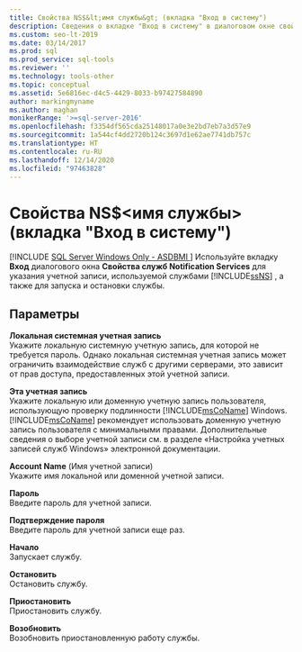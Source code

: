 ```yaml
---
title: Свойства NS$&lt;имя службы&gt; (вкладка "Вход в систему")
description: Сведения о вкладке "Вход в систему" в диалоговом окне свойств служб Notification Services в SQL Server. Узнайте, как указать учетную запись, а также запустить или остановить работу службы.
ms.custom: seo-lt-2019
ms.date: 03/14/2017
ms.prod: sql
ms.prod_service: sql-tools
ms.reviewer: ''
ms.technology: tools-other
ms.topic: conceptual
ms.assetid: 5e6816ec-d4c5-4429-8033-b97427584890
author: markingmyname
ms.author: maghan
monikerRange: '>=sql-server-2016'
ms.openlocfilehash: f3354df565cda25148017a0e3e2bd7eb7a3d57e9
ms.sourcegitcommit: 1a544cf4dd2720b124c3697d1e62ae7741db757c
ms.translationtype: HT
ms.contentlocale: ru-RU
ms.lasthandoff: 12/14/2020
ms.locfileid: "97463828"
---
```

# <a name="nsltservice-namegt-properties-log-on-tab"></a>Свойства NS$&lt;имя службы&gt; (вкладка "Вход в систему")
[!INCLUDE [SQL Server Windows Only - ASDBMI ](../../includes/applies-to-version/sql-windows-only-asdbmi.md)]
  Используйте вкладку **Вход** диалогового окна **Свойства служб Notification Services** для указания учетной записи, используемой службами [!INCLUDE[ssNS](../../includes/ssns-md.md)] , а также для запуска и остановки службы.  
  
## <a name="options"></a>Параметры  
 **Локальная системная учетная запись**  
 Укажите локальную системную учетную запись, для которой не требуется пароль. Однако локальная системная учетная запись может ограничить взаимодействие служб с другими серверами, это зависит от прав доступа, предоставленных этой учетной записи.  
  
 **Эта учетная запись**  
 Укажите локальную или доменную учетную запись пользователя, использующую проверку подлинности [!INCLUDE[msCoName](../../includes/msconame-md.md)] Windows. [!INCLUDE[msCoName](../../includes/msconame-md.md)] рекомендует использовать доменную учетную запись пользователя с минимальными правами. Дополнительные сведения о выборе учетной записи см. в разделе «Настройка учетных записей служб Windows» электронной документации.  
  
 **Account Name** (Имя учетной записи)  
 Укажите имя локальной или доменной учетной записи.  
  
 **Пароль**  
 Введите пароль для учетной записи.  
  
 **Подтверждение пароля**  
 Введите пароль для учетной записи еще раз.  
  
 **Начало**  
 Запускает службу.  
  
 **Остановить**  
 Остановить службу.  
  
 **Приостановить**  
 Приостановить службу.  
  
 **Возобновить**  
 Возобновить приостановленную работу службы.  
  
  
